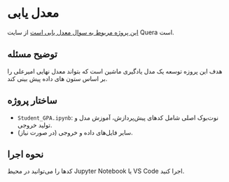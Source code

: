 # معدل یابی

 [ این پروژه مربوط به سوال معدل یابی است](https://quera.org/problemset/251282) از سایت Quera است.

## توضیح مسئله

هدف این پروزه توسعه یک مدل یادگیری ماشین است که بتواند معدل نهایی امیرعلی را بر اساس ستون های داده پیش بینی کند.

## ساختار پروژه

- `Student_GPA.ipynb`: نوت‌بوک اصلی شامل کدهای پیش‌پردازش، آموزش مدل و تولید خروجی.
- سایر فایل‌های داده و خروجی (در صورت نیاز).

## نحوه اجرا

کدها را می‌توانید در محیط Jupyter Notebook یا VS Code اجرا کنید.